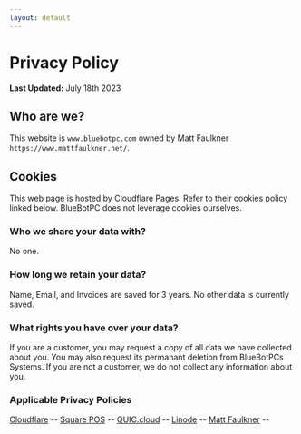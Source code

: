 ```yaml
---
layout: default
---
```

# Privacy Policy

**Last Updated:** July 18th 2023

## Who are we?

This website is ```www.bluebotpc.com```  owned by Matt Faulkner ```https://www.mattfaulkner.net/```.

## Cookies

This web page is hosted by Cloudflare Pages. Refer to their cookies policy linked below. BlueBotPC does not leverage cookies ourselves.

### Who we share your data with?

No one.

### How long we retain your data?

Name, Email, and Invoices are saved for 3 years. No other data is currently saved.

### What rights you have over your data?

If you are a customer, you may request a copy of all data we have collected about you. You may also request its permanant deletion from BlueBotPCs Systems. If you are not a customer, we do not collect any information about you.

### Applicable Privacy Policies

[Cloudflare](https://www.cloudflare.com/privacypolicy/) -- [Square POS](https://squareup.com/us/en/legal/general/privacy-no-account) -- [QUIC.cloud](https://www.quic.cloud/privacy-policy/) -- [Linode](https://www.linode.com/legal-privacy/) -- [Matt Faulkner](https://www.mattfaulkner.net/legal/privacy-policy/) --
